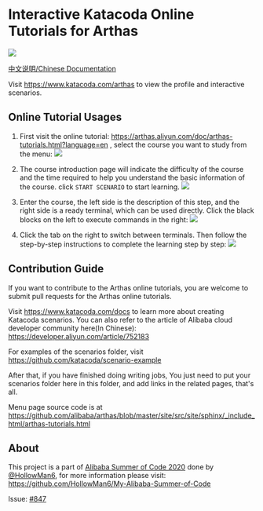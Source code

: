 # Interactive Katacoda Online Tutorials for Arthas

[![](http://shields.katacoda.com/katacoda/arthas/count.svg)](https://www.katacoda.com/arthas "Get your profile on Katacoda.com")

[中文说明/Chinese Documentation](README_CN.md)

Visit https://www.katacoda.com/arthas to view the profile and interactive scenarios.

## Online Tutorial Usages

1. First visit the online tutorial: https://arthas.aliyun.com/doc/arthas-tutorials.html?language=en , select the course you want to study from the menu:
![](https://user-images.githubusercontent.com/43995067/90310125-2a9bf480-df21-11ea-819d-2713f22f4145.png)

2. The course introduction page will indicate the difficulty of the course and the time required to help you understand the basic information of the course. click `START SCENARIO` to start learning.
![](https://user-images.githubusercontent.com/43995067/90310168-9ed69800-df21-11ea-93cf-a01b4a41c66b.png)

3. Enter the course, the left side is the description of this step, and the right side is a ready terminal, which can be used directly. Click the black blocks on the left to execute commands in the right:
![](https://user-images.githubusercontent.com/43995067/90310223-3d62f900-df22-11ea-936c-deb950e61f9e.png)

4. Click the tab on the right to switch between terminals. Then follow the step-by-step instructions to complete the learning step by step:
![](https://user-images.githubusercontent.com/43995067/90310282-b8c4aa80-df22-11ea-8052-3799277b748e.png)

## Contribution Guide

If you want to contribute to the Arthas online tutorials, you are welcome to submit pull requests for the Arthas online tutorials.

Visit https://www.katacoda.com/docs to learn more about creating Katacoda scenarios. You can also refer to the article of Alibaba cloud developer community here(In Chinese): https://developer.aliyun.com/article/752183

For examples of the scenarios folder, visit https://github.com/katacoda/scenario-example

After that, if you have finished doing writing jobs, You just need to put your scenarios folder here in this folder, and add links in the related pages, that's all.

Menu page source code is at https://github.com/alibaba/arthas/blob/master/site/src/site/sphinx/_include_html/arthas-tutorials.html

## About

This project is a part of [Alibaba Summer of Code 2020](https://www.alibabacloud.com/campaign/summerofcode2020) done by [@HollowMan6](https://github.com/HollowMan6), for more information please visit: https://github.com/HollowMan6/My-Alibaba-Summer-of-Code

Issue: [#847](https://github.com/alibaba/arthas/issues/847)
